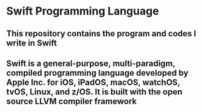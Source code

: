 # Swift Programming Language

## This repository contains the program and codes I write in Swift

## Swift is a general-purpose, multi-paradigm, compiled programming language developed by Apple Inc. for iOS, iPadOS, macOS, watchOS, tvOS, Linux, and z/OS. It is built with the open source LLVM compiler framework
